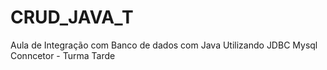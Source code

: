 # CRUD_JAVA_T
Aula de Integração com Banco de dados com Java Utilizando JDBC Mysql Conncetor - Turma Tarde

